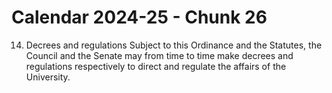 # Calendar 2024-25 - Chunk 26

<!-- Chunk tokens: 33, Enriched tokens: 38 -->

14. Decrees and regulations
Subject to this Ordinance and the Statutes, the Council and the Senate may from time to time make decrees and regulations respectively to direct and regulate the affairs of the University.